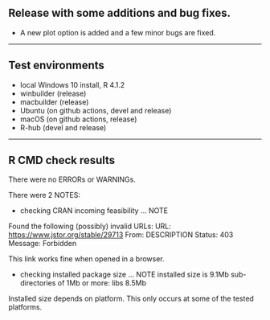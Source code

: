 ## Release with some additions and bug fixes.

- A new plot option is added and a few minor bugs are fixed.

----

## Test environments

* local Windows 10 install, R 4.1.2
* winbuilder (release)
* macbuilder (release)
* Ubuntu (on github actions, devel and release)
* macOS (on github actions, release)
* R-hub (devel and release)

----

## R CMD check results

There were no ERRORs or WARNINGs.

There were 2 NOTES:

* checking CRAN incoming feasibility ... NOTE

Found the following (possibly) invalid URLs:
  URL: https://www.jstor.org/stable/29713
    From: DESCRIPTION
    Status: 403
    Message: Forbidden

This link works fine when opened in a browser.

* checking installed package size ... NOTE
  installed size is  9.1Mb
  sub-directories of 1Mb or more:
    libs   8.5Mb

Installed size depends on platform. This only occurs at some of the tested platforms.    
